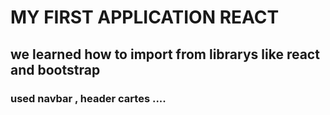 # MY FIRST APPLICATION REACT

##  we learned how to import from librarys like react and bootstrap

### used navbar  , header cartes ....
